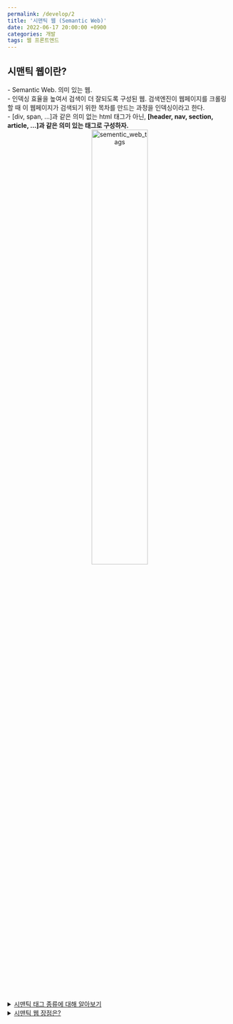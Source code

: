 ```yaml
---
permalink: /develop/2
title: '시맨틱 웹 (Semantic Web)'
date: 2022-06-17 20:00:00 +0900
categories: 개발
tags: 웹 프론트엔드
---
```


## 시맨틱 웹이란?
<main>
  - Semantic Web. 의미 있는 웹. <br>
  - 인덱싱 효율을 높여서 검색이 더 잘되도록 구성된 웹. 검색엔진이 웹페이지를 크롤링 할 때 이 웹페이지가 검색되기 위한 목차를 만드는 과정을 인덱싱이라고 한다. <br>
  - [div, span, ...]과 같은 의미 없는 html 태그가 아닌, <strong>[header, nav, section, article, ...]과 같은 의미 있는 태그로 구성하자.</strong>
</main>
<center>
  <img width='50%' src='../../assets/images/post/Develop/building-structure.png' alt='sementic_web_tags'>
</center>

<details>
  <summary><span style='text-decoration:underline;'>시맨틱 태그 종류에 대해 알아보기</span></summary>
  <p>
    - <strong>header</strong> : 머리글, 제목, 헤더 <br>
    - <strong>nav</strong> : 네비게이션, 목차, 리스트 등 다른 페이지로의 이동을 위한 링크 공간을 위주로 표현하는 태그 <br>
    - <strong>aside</strong> : 좌측 혹은 우측 사이드 위치의 공간. 본문 외에 부수적인 내용을 주로 표현하는 태그 <br>
    - <strong>section</strong> : 주제, 카테고리 등 섹션을 구분하는 태그. <strong>같은 테마를 가진 여러개의 콘텐츠의 그룹화</strong> <br>
    - <strong>article</strong> : 기사, 블로그 등 <strong>텍스트 위주의 페이지</strong>를 구성하는 태그  <br>
    - <strong>footer</strong> : 바닥글, 문서 하단에 들어가는 정보 구분 공간을 표현하는 태그 <br>
    - <strong>details</strong> : 주변 문맥에서 표시된 구절의 관련성 또는 중요성으로 인해 참조 또는 표기 목적으로 표시하거나 강조하는 태그 <br>
    - <strong>summary</strong> : details 요소에 대한 요약, 캡션 또는 범례를 지정하는 태그. summary 클릭 시 details가 열리고 닫힌다. <br>
    - <strong>main</strong> : body 태그의 중심 주제, 주요 내용 또는 응용 프로그램의 중심 기능을 나타내는 태그 <br>
    - address : 콘텐츠 작성자나 사이트 소유자의 정보 등을 부가적으로 담는 태그 <br>
    - time : 시간의 특정 지점 또는 구간 태그. datetime과 같은 속성을 이용해 알림과 같은 기능을 구현한다. <br>
    - figure : 이미지, 다이어그램, 사진 등 독립적인 컨텐츠 정의시 사용하는 태그 <br>
    - figcaption : figure 요소의 설명 캡션을 정의하는 태그 <br>
    - hgroup : 제목과 관련된 부제목을 묶는 태그 <br>
    - mark : 현재 맥락에 관련이 깊거나 중요한 부분을 강조하는 태그
    </p>
</details>

<details>
  <summary><span style='text-decoration:underline;'>시맨틱 웹 장점은?</span></summary>
  <p>
    1. 검색 엔진 최적화 (SEO) : 검색 엔진 인덱싱 시 전달하고 싶은 의미 전달 가능<br>
    2. 유지보수 편리 : 가독성 있는 웹 태그
  </p>
</details>
